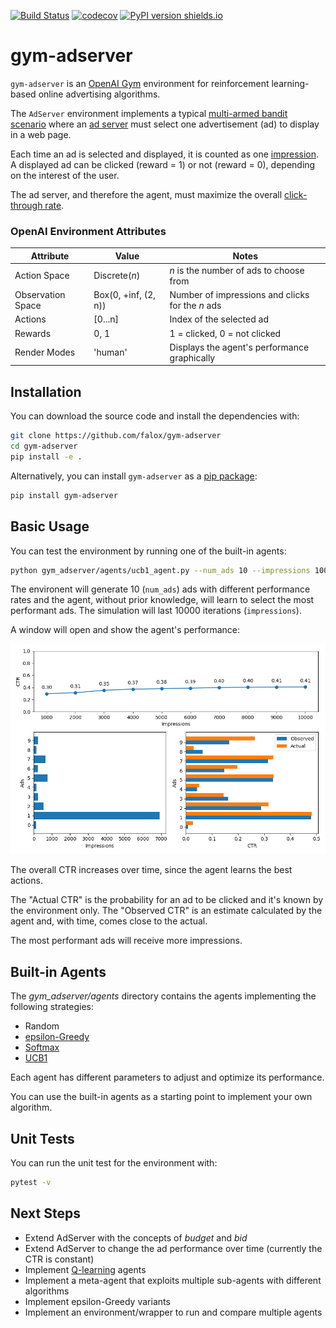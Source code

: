 [![Build Status](https://travis-ci.com/falox/gym-adserver.svg?branch=master)](https://travis-ci.com/falox/gym-adserver)
[![codecov](https://codecov.io/gh/falox/gym-adserver/branch/master/graph/badge.svg)](https://codecov.io/gh/falox/gym-adserver)
[![PyPI version shields.io](https://img.shields.io/pypi/v/gym-adserver.svg)](https://pypi.python.org/pypi/gym-adserver/)

# gym-adserver

`gym-adserver` is an [OpenAI Gym](https://github.com/openai/gym) environment for reinforcement learning-based online advertising algorithms.

The `AdServer` environment implements a typical [multi-armed bandit scenario](https://en.wikipedia.org/wiki/Multi-armed_bandit) where an [ad server](https://en.wikipedia.org/wiki/Ad_serving) must select one advertisement (ad) to display in a web page.

Each time an ad is selected and displayed, it is counted as one [impression](https://en.wikipedia.org/wiki/Impression_(online_media)). A displayed ad can be clicked (reward = 1) or not (reward = 0), depending on the interest of the user.

The ad server, and therefore the agent, must maximize the overall [click-through rate](https://en.wikipedia.org/wiki/Click-through_rate).

### OpenAI Environment Attributes

| Attribute | Value | Notes
|--|--|--|
| Action Space | Discrete(_n_) |  _n_ is the number of ads to choose from
| Observation Space| Box(0, +inf, (2, n)) | Number of impressions and clicks for the _n_ ads
| Actions | [0...n] | Index of the selected ad
| Rewards | 0, 1 | 1 = clicked, 0 = not clicked
| Render Modes | 'human' | Displays the agent's performance graphically

## Installation

You can download the source code and install the dependencies with:

```bash
git clone https://github.com/falox/gym-adserver
cd gym-adserver
pip install -e .
```

Alternatively, you can install `gym-adserver` as a [pip package](https://pypi.org/project/gym-adserver/):

```bash
pip install gym-adserver
```

## Basic Usage

You can test the environment by running one of the built-in agents:

```bash
python gym_adserver/agents/ucb1_agent.py --num_ads 10 --impressions 10000
```

The environent will generate 10 (`num_ads`) ads with different performance rates and the agent, without prior knowledge, will learn to select the most performant ads. The simulation will last 10000 iterations (`impressions`).

A window will open and show the agent's performance:

![](docs/ucb1.png)

The overall CTR increases over time, since the agent learns the best actions. 

The "Actual CTR" is the probability for an ad to be clicked and it's known by the environment only. The "Observed CTR" is an estimate calculated by the agent and, with time, comes close to the actual.

The most performant ads will receive more impressions.

## Built-in Agents

The _gym_adserver/agents_ directory contains the agents implementing the following strategies:

- Random
- [epsilon-Greedy](https://en.wikipedia.org/wiki/Multi-armed_bandit#Semi-uniform_strategies)
- [Softmax](https://en.wikipedia.org/wiki/Softmax_function#Reinforcement_learning)
- [UCB1](https://en.wikipedia.org/wiki/Monte_Carlo_tree_search#Exploration_and_exploitation)

Each agent has different parameters to adjust and optimize its performance.

You can use the built-in agents as a starting point to implement your own algorithm.

## Unit Tests

You can run the unit test for the environment with:

```bash
pytest -v
```

## Next Steps

- Extend AdServer with the concepts of _budget_ and _bid_
- Extend AdServer to change the ad performance over time (currently the CTR is constant)
- Implement [Q-learning](https://en.wikipedia.org/wiki/Q-learning) agents
- Implement a meta-agent that exploits multiple sub-agents with different algorithms
- Implement epsilon-Greedy variants
- Implement an environment/wrapper to run and compare multiple agents

